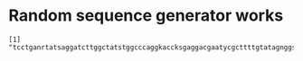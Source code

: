 # Random sequence generator works

    [1] "tcctganrtatsaggatcttggctatstggcccaggkaccksgaggacgaatycgcttttgtatagnggsgcatcggascttttcggcawagatcctyca"

